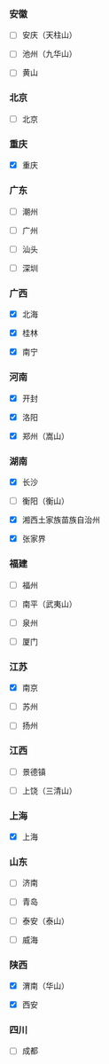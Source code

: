 ### 安徽

- [ ] 安庆（天柱山）

- [ ] 池州（九华山）

- [ ] 黄山

### 北京

- [ ] 北京

### 重庆

- [x] 重庆

### 广东

- [ ] 潮州

- [ ] 广州

- [ ] 汕头

- [ ] 深圳

### 广西

- [x] 北海

- [x] 桂林

- [x] 南宁

### 河南

- [x] 开封

- [x] 洛阳

- [x] 郑州（嵩山）

### 湖南

- [x] 长沙

- [ ] 衡阳（衡山）

- [x] 湘西土家族苗族自治州

- [x] 张家界

### 福建

- [ ] 福州

- [ ] 南平（武夷山）

- [ ] 泉州

- [ ] 厦门

### 江苏

- [x] 南京

- [ ] 苏州

- [ ] 扬州

### 江西

- [ ] 景德镇

- [ ] 上饶（三清山）

### 上海

- [x] 上海

### 山东

- [ ] 济南

- [ ] 青岛

- [ ] 泰安（泰山）

- [ ] 威海

### 陕西

- [x] 渭南（华山）

- [x] 西安

### 四川

- [ ] 成都
